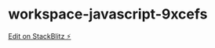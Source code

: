 # workspace-javascript-9xcefs

[Edit on StackBlitz ⚡️](https://stackblitz.com/edit/workspace-javascript-9xcefs)